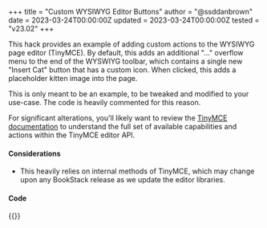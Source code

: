 +++
title = "Custom WYSIWYG Editor Buttons"
author = "@ssddanbrown"
date = 2023-03-24T00:00:00Z
updated = 2023-03-24T00:00:00Z
tested = "v23.02"
+++

This hack provides an example of adding custom actions to the WYSIWYG page editor (TinyMCE).
By default, this adds an additional "..." overflow menu to the end of the WYSWIYG toolbar, which contains a single new 
"Insert Cat" button that has a custom icon. When clicked, this adds a placeholder kitten image into the page.

This is only meant to be an example, to be tweaked and modified to your use-case. 
The code is heavily commented for this reason.

For significant alterations, you'll likely want to review the [TinyMCE documentation](https://www.tiny.cloud/docs/tinymce/6/custom-toolbarbuttons/)
to understand the full set of available capabilities and actions within the TinyMCE editor API.

#### Considerations

- This heavily relies on internal methods of TinyMCE, which may change upon any BookStack release as we update the editor libraries.

#### Code

{{<hack file="head.html" type="head">}}
